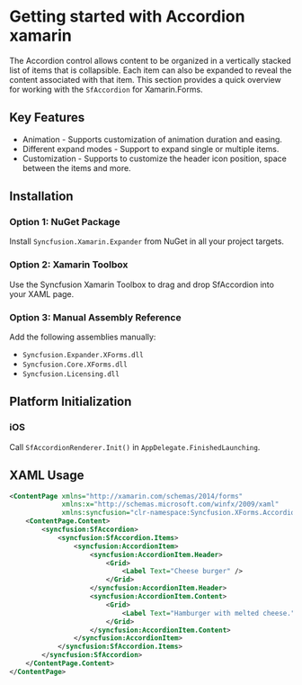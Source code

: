 # Getting started with Accordion xamarin

The Accordion control allows content to be organized in a vertically stacked list of items that is collapsible. Each item can also be expanded to reveal the content associated with that item. This section provides a quick overview for working with the `SfAccordion` for Xamarin.Forms.

## Key Features 
- Animation - Supports customization of animation duration and easing.
- Different expand modes - Support to expand single or multiple items.
- Customization - Supports to customize the header icon position, space between the items and more.

## Installation
### Option 1: NuGet Package
Install `Syncfusion.Xamarin.Expander` from NuGet in all your project targets.

### Option 2: Xamarin Toolbox
Use the Syncfusion Xamarin Toolbox to drag and drop SfAccordion into your XAML page.

### Option 3: Manual Assembly Reference
Add the following assemblies manually:
- `Syncfusion.Expander.XForms.dll`
- `Syncfusion.Core.XForms.dll`
- `Syncfusion.Licensing.dll`

## Platform Initialization
### iOS
Call `SfAccordionRenderer.Init()` in `AppDelegate.FinishedLaunching`.

## XAML Usage
```xml
<ContentPage xmlns="http://xamarin.com/schemas/2014/forms"
             xmlns:x="http://schemas.microsoft.com/winfx/2009/xaml"
             xmlns:syncfusion="clr-namespace:Syncfusion.XForms.Accordion;assembly=Syncfusion.Expander.XForms">
    <ContentPage.Content>
        <syncfusion:SfAccordion>
            <syncfusion:SfAccordion.Items>
                <syncfusion:AccordionItem>
                    <syncfusion:AccordionItem.Header>
                        <Grid>
                            <Label Text="Cheese burger" />
                        </Grid>
                    </syncfusion:AccordionItem.Header>
                    <syncfusion:AccordionItem.Content>
                        <Grid>
                            <Label Text="Hamburger with melted cheese." />
                        </Grid>
                    </syncfusion:AccordionItem.Content>
                </syncfusion:AccordionItem>
            </syncfusion:SfAccordion.Items>
        </syncfusion:SfAccordion>
    </ContentPage.Content>
</ContentPage>
```